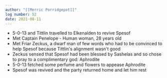 ```yaml
---
author: "[[Merric Porridgepot]]"
log number: 52
date: 2021-08-11
---
```

- 5-0-13 and Tittlin travelled to Elkenalden to revive Spesof
- Met Captain Penelope - Human woman, 28 years old
- Met Friar Zeckus, a dwarf man of few words who had to be convinced to help Spesof because Tittlin's alignment wasn't good
- Zeckus sensed that Spesof had been blessed by Sashelas and so chose to pray to a complimentary god: Aphrodite
- 5-0-13 fetched some perfume and flowers to appease Aphrodite
- Spesof was revived and the party returned home and let him rest